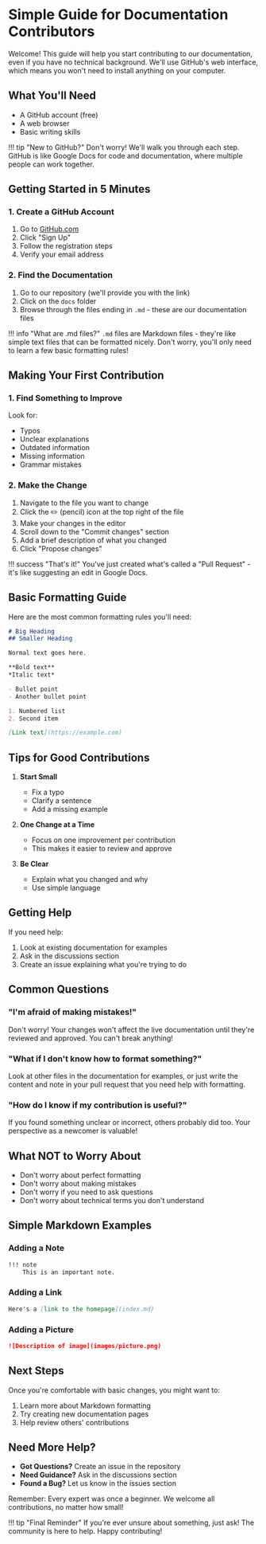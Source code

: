 # Simple Guide for Documentation Contributors

Welcome! This guide will help you start contributing to our documentation, even if you have no technical background. We'll use GitHub's web interface, which means you won't need to install anything on your computer.

## What You'll Need

- A GitHub account (free)
- A web browser
- Basic writing skills

!!! tip "New to GitHub?"
    Don't worry! We'll walk you through each step. GitHub is like Google Docs for code and documentation, where multiple people can work together.

## Getting Started in 5 Minutes

### 1. Create a GitHub Account

1. Go to [GitHub.com](https://github.com)
2. Click "Sign Up"
3. Follow the registration steps
4. Verify your email address

### 2. Find the Documentation

1. Go to our repository (we'll provide you with the link)
2. Click on the `docs` folder
3. Browse through the files ending in `.md` - these are our documentation files

!!! info "What are .md files?"
    `.md` files are Markdown files - they're like simple text files that can be formatted nicely. Don't worry, you'll only need to learn a few basic formatting rules!

## Making Your First Contribution

### 1. Find Something to Improve

Look for:

- Typos
- Unclear explanations
- Outdated information
- Missing information
- Grammar mistakes

### 2. Make the Change

1. Navigate to the file you want to change
2. Click the ✏️ (pencil) icon at the top right of the file
3. Make your changes in the editor
4. Scroll down to the "Commit changes" section
5. Add a brief description of what you changed
6. Click "Propose changes"

!!! success "That's it!"
    You've just created what's called a "Pull Request" - it's like suggesting an edit in Google Docs.

## Basic Formatting Guide

Here are the most common formatting rules you'll need:

```markdown
# Big Heading
## Smaller Heading

Normal text goes here.

**Bold text**
*Italic text*

- Bullet point
- Another bullet point

1. Numbered list
2. Second item

[Link text](https://example.com)
```

## Tips for Good Contributions

1. **Start Small**
   - Fix a typo
   - Clarify a sentence
   - Add a missing example

2. **One Change at a Time**
   - Focus on one improvement per contribution
   - This makes it easier to review and approve

3. **Be Clear**
   - Explain what you changed and why
   - Use simple language

## Getting Help

If you need help:
1. Look at existing documentation for examples
2. Ask in the discussions section
3. Create an issue explaining what you're trying to do

## Common Questions

### "I'm afraid of making mistakes!"
Don't worry! Your changes won't affect the live documentation until they're reviewed and approved. You can't break anything!

### "What if I don't know how to format something?"
Look at other files in the documentation for examples, or just write the content and note in your pull request that you need help with formatting.

### "How do I know if my contribution is useful?"
If you found something unclear or incorrect, others probably did too. Your perspective as a newcomer is valuable!

## What NOT to Worry About

- Don't worry about perfect formatting
- Don't worry about making mistakes
- Don't worry if you need to ask questions
- Don't worry about technical terms you don't understand

## Simple Markdown Examples

### Adding a Note
```markdown
!!! note
    This is an important note.
```

### Adding a Link
```markdown
Here's a [link to the homepage](index.md)
```

### Adding a Picture
```markdown
![Description of image](images/picture.png)
```

## Next Steps

Once you're comfortable with basic changes, you might want to:
1. Learn more about Markdown formatting
2. Try creating new documentation pages
3. Help review others' contributions

## Need More Help?

- **Got Questions?** Create an issue in the repository
- **Need Guidance?** Ask in the discussions section
- **Found a Bug?** Let us know in the issues section

Remember: Every expert was once a beginner. We welcome all contributions, no matter how small!

!!! tip "Final Reminder"
    If you're ever unsure about something, just ask! The community is here to help. Happy contributing!
